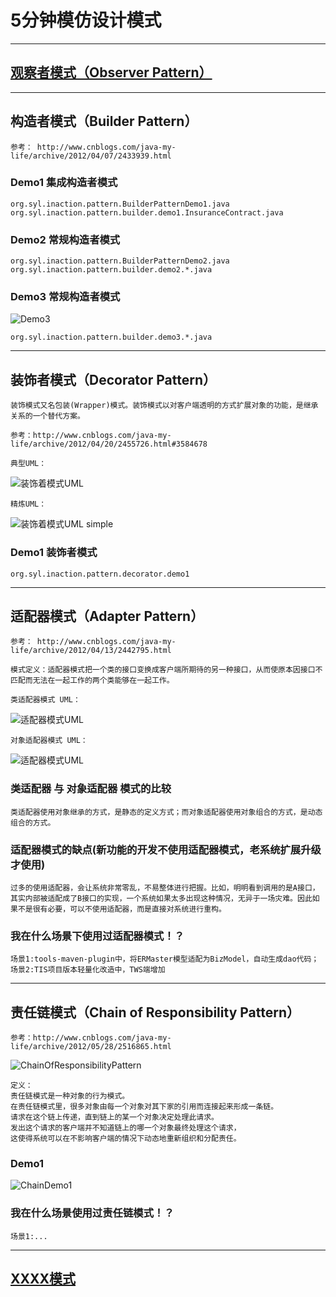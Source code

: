 # 5分钟模仿设计模式
-------

## [观察者模式（Observer Pattern）](./readme/ObserverPattern.md)

-------

## 构造者模式（Builder Pattern）

	参考： http://www.cnblogs.com/java-my-life/archive/2012/04/07/2433939.html

### Demo1 集成构造者模式

	org.syl.inaction.pattern.BuilderPatternDemo1.java
	org.syl.inaction.pattern.builder.demo1.InsuranceContract.java

### Demo2 常规构造者模式

	org.syl.inaction.pattern.BuilderPatternDemo2.java
	org.syl.inaction.pattern.builder.demo2.*.java

### Demo3 常规构造者模式

![Demo3](./img/BuilderPatternDemo3.png "Builder Pattern UML")

	org.syl.inaction.pattern.builder.demo3.*.java


-------

## 装饰者模式（Decorator Pattern）

	装饰模式又名包装(Wrapper)模式。装饰模式以对客户端透明的方式扩展对象的功能，是继承关系的一个替代方案。

	参考：http://www.cnblogs.com/java-my-life/archive/2012/04/20/2455726.html#3584678

	典型UML：
![装饰着模式UML](./img/DecoratorPattern.png "")

	精炼UML：
![装饰着模式UML simple](./img/DecoratorPattern-Simple.png "")

### Demo1 装饰者模式

	org.syl.inaction.pattern.decorator.demo1

-------

## 适配器模式（Adapter Pattern）

	参考： http://www.cnblogs.com/java-my-life/archive/2012/04/13/2442795.html

	模式定义：适配器模式把一个类的接口变换成客户端所期待的另一种接口，从而使原本因接口不匹配而无法在一起工作的两个类能够在一起工作。

	类适配器模式 UML：
![适配器模式UML](./img/AdapterClassPattern.png "适配类")

	对象适配器模式 UML：
![适配器模式UML](./img/AdapterInstancePattern.png "适配对象")

### 类适配器 与 对象适配器 模式的比较

	类适配器使用对象继承的方式，是静态的定义方式；而对象适配器使用对象组合的方式，是动态组合的方式。

### 适配器模式的缺点(新功能的开发不使用适配器模式，老系统扩展升级才使用)

	过多的使用适配器，会让系统非常零乱，不易整体进行把握。比如，明明看到调用的是A接口，其实内部被适配成了B接口的实现，一个系统如果太多出现这种情况，无异于一场灾难。因此如果不是很有必要，可以不使用适配器，而是直接对系统进行重构。

### 我在什么场景下使用过适配器模式！？

	场景1:tools-maven-plugin中，将ERMaster模型适配为BizModel，自动生成dao代码；
	场景2:TIS项目版本轻量化改造中，TWS端增加


-------

## 责任链模式（Chain of Responsibility Pattern）

	参考：http://www.cnblogs.com/java-my-life/archive/2012/05/28/2516865.html

![ChainOfResponsibilityPattern](./img/ChainOfResponsibility.png "Chain of Responsibility Pattern UML")

	定义：
	责任链模式是一种对象的行为模式。
	在责任链模式里，很多对象由每一个对象对其下家的引用而连接起来形成一条链。
	请求在这个链上传递，直到链上的某一个对象决定处理此请求。
	发出这个请求的客户端并不知道链上的哪一个对象最终处理这个请求，
	这使得系统可以在不影响客户端的情况下动态地重新组织和分配责任。

### Demo1

![ChainDemo1](./img/ChainOfResponsibilityDemo1UML.png "Chain of Responsibility Pattern")

### 我在什么场景使用过责任链模式！？

	场景1:...

-------

## [XXXX模式](./readme/test.md)
